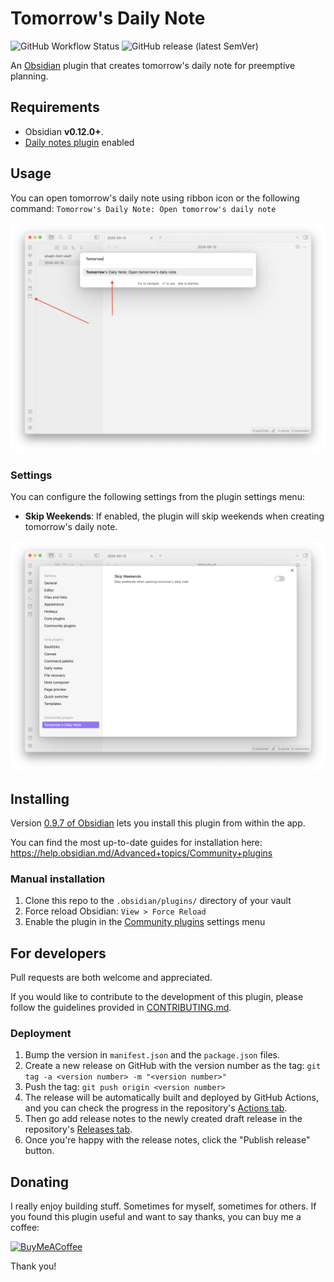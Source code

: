 # Tomorrow's Daily Note

![GitHub Workflow Status](https://img.shields.io/github/actions/workflow/status/frankolson/obsidian-tomorrows-daily-note/releases.yml?branch=main&style=for-the-badge) ![GitHub release (latest SemVer)](https://img.shields.io/github/v/release/frankolson/obsidian-tomorrows-daily-note?sort=semver&style=for-the-badge)

An [Obsidian](https://obsidian.md/) plugin that creates tomorrow's daily note for preemptive planning.

## Requirements

- Obsidian **v0.12.0+**.
- [Daily notes plugin](https://help.obsidian.md/Plugins/Daily+notes) enabled

## Usage

You can open tomorrow's daily note using ribbon icon or the following command: `Tomorrow's Daily Note: Open tomorrow's daily note`

![Tomorrow's Daily Note Preview](/docs/images/plugin-preview.png)

### Settings

You can configure the following settings from the plugin settings menu:

- **Skip Weekends**: If enabled, the plugin will skip weekends when creating tomorrow's daily note.

![Tomorrow's Daily Note Settings](/docs/images/settings-preview.png)

## Installing

Version [0.9.7 of Obsidian](https://forum.obsidian.md/t/obsidian-release-v0-9-7-insider-build/7628) lets you install this plugin from within the app.

You can find the most up-to-date guides for installation here: https://help.obsidian.md/Advanced+topics/Community+plugins

### Manual installation

1. Clone this repo to the `.obsidian/plugins/` directory of your vault
2. Force reload Obsidian: `View > Force Reload`
3. Enable the plugin in the [Community plugins](https://help.obsidian.md/Advanced+topics/Community+plugins) settings menu

## For developers
Pull requests are both welcome and appreciated.

If you would like to contribute to the development of this plugin, please follow the guidelines provided in [CONTRIBUTING.md](CONTRIBUTING.md).

### Deployment

1. Bump the version in `manifest.json` and the `package.json` files.
2. Create a new release on GitHub with the version number as the tag: `git tag -a <version number> -m "<version number>"`
3. Push the tag: `git push origin <version number>`
4. The release will be automatically built and deployed by GitHub Actions, and you can check the progress in the repository's [Actions tab](https://github.com/frankolson/obsidian-tomorrows-daily-note/actions).
5. Then go add release notes to the newly created draft release in the repository's [Releases tab](https://github.com/frankolson/obsidian-tomorrows-daily-note/releases).
6. Once you're happy with the release notes, click the "Publish release" button.

## Donating

I really enjoy building stuff. Sometimes for myself, sometimes for others. If you found this plugin useful and want to say thanks, you can buy me a coffee:

[<img src="https://cdn.buymeacoffee.com/buttons/v2/default-violet.png" alt="BuyMeACoffee" width="100">](https://www.buymeacoffee.com/willolson)

Thank you!
